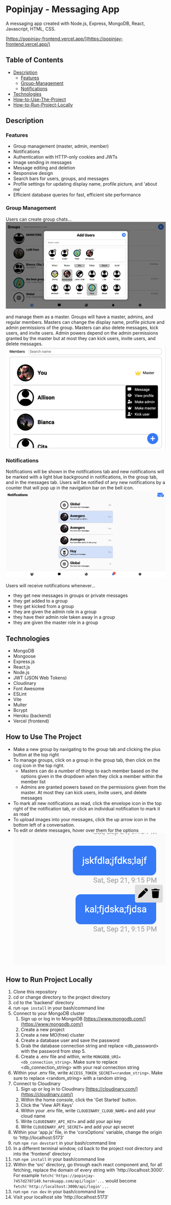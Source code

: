 # Popinjay - Messaging App
A messaging app created with Node.js, Express, MongoDB, React, Javascript, HTML, CSS.

[https://popinjay-frontend.vercel.app/](https://popinjay-frontend.vercel.app/)

## Table of Contents
- [Description](#description)
    - [Features](#features)
    - [Group-Management](#group-management)
    - [Notifications](#notifications)
- [Technologies](#technologies)
- [How-to-Use-The-Project](#how-to-use-the-project)
- [How-to-Run-Project-Locally](#how-to-run-project-locally)

## Description

### Features
- Group management (master, admin, member)
- Notifications
- Authentication with HTTP-only cookies and JWTs
- Image sending in messages
- Message editing and deletion
- Responsive design
- Search bars for users, groups, and messages
- Profile settings for updating display name, profile picture, and 'about me'
- Efficient database queries for fast, efficient site performance

### Group Management
Users can create group chats...
![Add Group Image](/images/new_group.png "New Group")

and manage them as a master. Groups will have a master, admins, and regular members. Masters can change the display name, profile picture and admin permissions of the group. Masters can also delete messages, kick users, and invite users. Admin powers depend on the admin permissions granted by the master but at most they can kick users, invite users, and delete messages.
![Master](/images//master.png "Master")

### Notifications
Notifications will be shown in the notifications tab and new notifications will be marked with a light blue background in notifications, in the group tab, and in the messages tab. Users will be notified of any new notifications by a counter that will pop up in the navigation bar on the bell icon.
![Notifications](/images/notifications.png "Notifications")

Users will receive notifications whenever...
- they get new messages in groups or private messages
- they get added to a group
- they get kicked from a group
- they are given the admin role in a group
- they have their admin role taken away in a group
- they are given the master role in a group

## Technologies
- MongoDB
- Mongoose
- Express.js
- React.js
- Node.js 
- JWT (JSON Web Tokens)
- Cloudinary 
- Font Awesome
- ESLint
- Vite
- Multer
- Bcrypt
- Heroku (backend)
- Vercel (frontend)

##  How to Use The Project 
- Make a new group by navigating to the group tab and clicking the plus button at the top right 
- To manage groups, click on a group in the group tab, then click on the cog icon in the top right. 
    - Masters can do a number of things to each member based on the options given in the dropdown when they click a member within the member list
    - Admins are granted powers based on the permissions given from the master. At most they can kick users, invite users, and delete messages
- To mark all new notifications as read, click the envelope icon in the top right of the notification tab, or click an individual notification to mark it as read
- To upload images into your messages, click the up arrow icon in the bottom left of a conversation.
- To edit or delete messages, hover over them for the options
![Messages](/images/crud_message.png "Messages")

## How to Run Project Locally
1. Clone this repository
2. cd or change directory to the project directory
3. cd to the 'backend' directory
4. run ```npm install``` in your bash/command line
5. Connect to your MongoDB cluster
    1. Sign up or log in to MongoDB [https://www.mongodb.com/](https://www.mongodb.com/)
    2. Create a new project
    3. Create a new MO(free) cluster
    4. Create a database user and save the password
    5. Grab the database connection string and replace <db_password> with the password from step 5.
    6. Create a .env file and within, write ```MONGODB_URI=<db_connection_string>```. Make sure to replace <db_connection_string> with your real connection string
6. Within your .env file, write ```ACCESS_TOKEN_SECRET=<random_string>```. Make sure to replace <random_string> with a random string.
7. Connect to Cloudinary
    1. Sign up or log in to Cloudinary [https://cloudinary.com/](https://cloudinary.com/)
    2. Within the home console, click the 'Get Started' button.
    3. Click the 'View API Keys'
    4. Within your .env file, write ```CLOUDINARY_CLOUD_NAME=``` and add your cloud name
    5. Write ```CLOUDINARY_API_KEY=``` and add your api key
    6. Write ```CLOUDINARY_API_SECRET=``` and add your api secret
8. Within your 'app.js' file, in the 'corsOptions' variable, change the origin to 'http://localhost:5173'
9. run ```npm run devstart``` in your bash/command line
10. In a different terminal window, cd back to the project root directory and into the 'frontend' directory
11. run ```npm install``` in your bash/command line
12. Within the 'src' directory, go through each react component and, for all fetching, replace the domain of every string with 'http://localhost:3000'. For example ```fetch('https://popinjay-7457d2787149.herokuapp.com/api/login'...``` would become ```fetch('http://localhost:3000/api/login'...```
12. run ```npm run dev``` in your bash/command line
13. Visit your localhost site 'http://localhost:5173'





